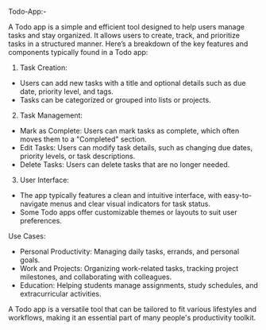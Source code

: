 Todo-App:-

A Todo app is a simple and efficient tool designed to help users manage tasks and stay organized. It allows users to create, track, and prioritize tasks in a structured manner. Here’s a breakdown of the key features and components typically found in a Todo app:

1. Task Creation:
  * Users can add new tasks with a title and optional details such as due date, priority level, and tags.
  * Tasks can be categorized or grouped into lists or projects.
    
2. Task Management:
  * Mark as Complete: Users can mark tasks as complete, which often moves them to a "Completed" section.
  * Edit Tasks: Users can modify task details, such as changing due dates, priority levels, or task descriptions.
  * Delete Tasks: Users can delete tasks that are no longer needed.
    
3. User Interface:
  * The app typically features a clean and intuitive interface, with easy-to-navigate menus and clear visual indicators for task status.
  * Some Todo apps offer customizable themes or layouts to suit user preferences.

Use Cases:
  * Personal Productivity: Managing daily tasks, errands, and personal goals.
  * Work and Projects: Organizing work-related tasks, tracking project milestones, and collaborating with colleagues.
  * Education: Helping students manage assignments, study schedules, and extracurricular activities.

A Todo app is a versatile tool that can be tailored to fit various lifestyles and workflows, making it an essential part of many people's productivity toolkit.
